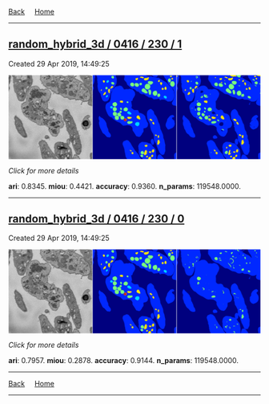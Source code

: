 
[Back](..)&nbsp;&nbsp;&nbsp;&nbsp;&nbsp;[Home](https://leapmanlab.github.io/snapshots)

---

<div class="summary"><a href="1"><h2>random_hybrid_3d / 0416 / 230 / 1</h2></a><p>Created 29 Apr 2019, 14:49:25
</p><a href="1"><img src="1/media/summary.png" align="center"></a><p>
<i>Click for more details</i>
</p></div>

**ari**: 0.8345. **miou**: 0.4421. **accuracy**: 0.9360. **n_params**: 119548.0000. 

---

<div class="summary"><a href="0"><h2>random_hybrid_3d / 0416 / 230 / 0</h2></a><p>Created 29 Apr 2019, 14:49:25
</p><a href="0"><img src="0/media/summary.png" align="center"></a><p>
<i>Click for more details</i>
</p></div>

**ari**: 0.7957. **miou**: 0.2878. **accuracy**: 0.9144. **n_params**: 119548.0000. 

---

[Back](..)&nbsp;&nbsp;&nbsp;&nbsp;&nbsp;[Home](https://leapmanlab.github.io/snapshots)

---